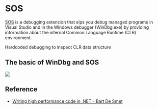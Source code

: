 # SOS 

[SOS](https://docs.microsoft.com/en-us/dotnet/framework/tools/sos-dll-sos-debugging-extension) is a debugging extension that elps you debug managed programs in Visual Studio and in the Windows debugger (WinDbg.exe) by providing information about the internal Common Language Runtime (CLR) environment.

Hardcoded debugging to inspect CLR data structure

## The basic of WinDbg and SOS 

![](http://tinyurl.com/s7hjnt3)

## Reference 

- [Writing high performance code in .NET - Bart De Smet](https://www.youtube.com/watch?v=fI1XGVIQjkA&list=PLqP1vtrAMlCF_yJiZLGN79skxhHfPavPR&index=74&t=0s)
